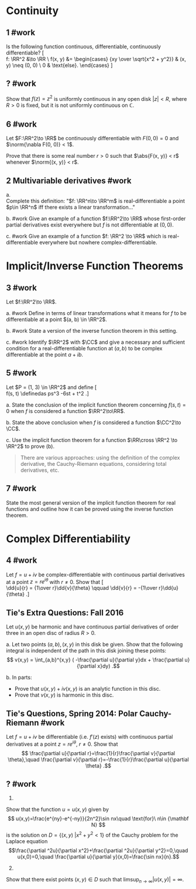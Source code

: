 # Continuity

## 1 #work
Is the following function continuous, differentiable, continuously differentiable?
\[  
f: \RR^2 &\to \RR  \\
f(x, y) &= 
\begin{cases}
{xy \over \sqrt{x^2 + y^2}} & (x, y) \neq (0, 0) \\
0 & \text{else}.
\end{cases}
\]

## ? #work

Show that $f(z) = z^2$ is uniformly continuous in any open disk $|z| < R$, where $R>0$ is fixed, but it is not uniformly continuous on $\mathbb C$.

## 6 #work
Let $F:\RR^2\to \RR$ be continuously differentiable with $F(0, 0) = 0$ and $\norm{\nabla F(0, 0)} < 1$.

Prove that there is some real number $r> 0$ such that $\abs{F(x, y)} < r$ whenever $\norm{(x, y)} < r$.

## 2 Multivariable derivatives #work

a.  
Complete this definition: "$f: \RR^n\to \RR^m$ is real-differentiable a point $p\in \RR^n$ iff there exists a linear transformation..."

b. #work
Give an example of a function $f:\RR^2\to \RR$ whose first-order partial derivatives exist everywhere but $f$ is not differentiable at $(0, 0)$.

c. #work
Give an example of a function $f: \RR^2 \to \RR$ which is real-differentiable everywhere but nowhere complex-differentiable.

# Implicit/Inverse Function Theorems

## 3 #work
Let $f:\RR^2\to \RR$.

a. #work
Define in terms of linear transformations what it means for $f$ to be differentiable at a point $(a, b) \in \RR^2$.

b. #work
State a version of the inverse function theorem in this setting.

c. #work
Identify $\RR^2$ with $\CC$ and give a necessary and sufficient condition for a real-differentiable function at $(a, b)$ to be complex differentiable at the point $a+ib$.

## 5 #work
Let $P = (1, 3) \in \RR^2$ and define
\[  
f(s, t) \definedas ps^3 -6st + t^2
.\]

a. 
State the conclusion of the implicit function theorem concerning $f(s, t) = 0$ when $f$ is considered a function $\RR^2\to\RR$.

b. 
State the above conclusion when $f$ is considered a function $\CC^2\to \CC$.

c. 
Use the implicit function theorem for a function $\RR\cross \RR^2 \to \RR^2$ to prove (b).

> There are various approaches: using the definition of the complex derivative, the Cauchy-Riemann equations, considering total derivatives, etc.



## 7 #work
State the most general version of the implicit function theorem for real functions and outline how it can be proved using the inverse function theorem.


	
# Complex Differentiability

## 4 #work
Let $f = u+iv$ be complex-differentiable with continuous partial derivatives at a point $z = re^{i\theta}$ with $r\neq 0$.
Show that
\[  
\dd{u}{r} = {1\over r}\dd{v}{\theta} \qquad \dd{v}{r} = -{1\over r}\dd{u}{\theta}
.\]

## Tie's Extra Questions: Fall 2016

Let $u(x,y)$ be harmonic and have continuous partial derivatives of order three in an open disc of radius $R>0$.

a.
Let two points $(a,b), (x,y)$ in this disk be given. Show that the following integral is independent of the path in this disk joining these points:
$$
v(x,y) = \int_{a,b}^{x,y} ( -\frac{\partial u}{\partial y}dx +  \frac{\partial u}{\partial x}dy)
.$$

b. 
In parts:

- Prove that $u(x,y)+i v(x,y)$ is an analytic function in this disc.
- Prove that $v(x,y)$ is harmonic in this disc.
	
## Tie's Questions, Spring 2014: Polar Cauchy-Riemann #work 

Let $f=u+iv$ be differentiable (i.e. $f'(z)$ exists) with continuous partial derivatives at a point $z=re^{i\theta}$, $r\not= 0$. 
Show that
$$
\frac{\partial u}{\partial r}=\frac{1}{r}\frac{\partial v}{\partial \theta},\quad
\frac{\partial v}{\partial r}=-\frac{1}{r}\frac{\partial u}{\partial \theta}
.$$

## ? #work

1.
Show that the function $u=u(x,y)$ given by
$$
u(x,y)=\frac{e^{ny}-e^{-ny}}{2n^2}\sin nx\quad \text{for}\ n\in {\mathbf N}
$$
is the solution on $D=\{(x,y)\ | x^2+y^2<1\}$ of the Cauchy problem for the Laplace equation
$$\frac{\partial ^2u}{\partial x^2}+\frac{\partial ^2u}{\partial y^2}=0,\quad
u(x,0)=0,\quad \frac{\partial u}{\partial y}(x,0)=\frac{\sin nx}{n}.$$

2.
Show that there exist points $(x,y)\in D$ such that $\displaystyle{\limsup_{n\to\infty} |u(x,y)|=\infty}$.